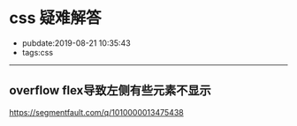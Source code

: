 # css 疑难解答

- pubdate:2019-08-21 10:35:43
- tags:css

---------

## overflow flex导致左侧有些元素不显示
https://segmentfault.com/q/1010000013475438